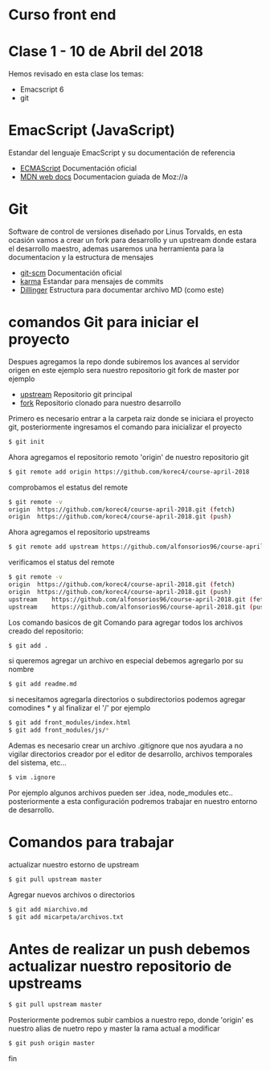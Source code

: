 # Curso front end 
  
# Clase 1 - 10 de Abril del 2018
Hemos revisado en esta clase los temas:

 - Emacscript 6
 - git

# EmacScript (JavaScript)
Estandar del lenguaje EmacScript y su documentación de referencia 
 * [ECMAScript](http://www.ecma-international.org/ecma-262/6.0/#sec-standard-object) Documentación oficial
 * [MDN web docs](https://developer.mozilla.org/es/docs/Web/JavaScript) Documentacion guiada de Moz://a
 
# Git
Software de control de versiones diseñado por Linus Torvalds, en esta ocasión vamos a crear un fork para desarrollo y un upstream donde estara el desarrollo maestro, ademas usaremos una herramienta para la documentacion y la estructura de mensajes
 * [git-scm](https://git-scm.com/doc) Documentación oficial
 * [karma](http://karma-runner.github.io/2.0/dev/git-commit-msg.html) Estandar para mensajes de commits 
 * [Dillinger](https://dillinger.io/) Estructura para documentar archivo MD (como este)
 
# comandos Git para iniciar el proyecto

Despues agregamos la repo donde subiremos los avances al servidor origen en este ejemplo sera nuestro repositorio git fork de master por ejemplo

* [upstream](https://github.com/alfonsorios96/course-april-2018) Repositorio git principal 
* [fork](https://github.com/korec4/course-april-2018) Repositorio clonado para nuestro desarrollo

Primero es necesario entrar a la carpeta raiz donde se iniciara el proyecto git, 
posteriormente ingresamos el comando para inicializar el proyecto
```sh
$ git init
```

Ahora agregamos el repositorio remoto 'origin' de nuestro repositorio git

```sh
$ git remote add origin https://github.com/korec4/course-april-2018
```

comprobamos el estatus del remote 

```sh
$ git remote -v
origin	https://github.com/korec4/course-april-2018.git (fetch)
origin	https://github.com/korec4/course-april-2018.git (push)
```
Ahora agregamos el repositorio upstreams
```sh
$ git remote add upstream https://github.com/alfonsorios96/course-april-2018.git
```
verificamos el status del remote
```sh
$ git remote -v
origin	https://github.com/korec4/course-april-2018.git (fetch)
origin	https://github.com/korec4/course-april-2018.git (push)
upstream	https://github.com/alfonsorios96/course-april-2018.git (fetch)
upstream	https://github.com/alfonsorios96/course-april-2018.git (push)
```
Los comando basicos de git
Comando para agregar todos los archivos creado del repositorio:

```sh
$ git add .
````
si queremos agregar un archivo en especial debemos agregarlo por su nombre

```sh
$ git add readme.md
```

si necesitamos agregarla directorios o subdirectorios podemos agregar comodines * y al finalizar el '/' por ejemplo

```sh
$ git add front_modules/index.html
$ git add front_modules/js/*
```
Ademas es necesario crear un archivo .gitignore que nos ayudara a no vigilar directorios creador por el editor de desarrollo, archivos temporales del sistema, etc...

```sh
$ vim .ignore
```

Por ejemplo algunos archivos pueden ser .idea, node_modules etc.. posteriormente a esta configuración podremos trabajar en nuestro entorno de desarrollo.

# Comandos para trabajar 
actualizar nuestro estorno de upstream
```sh
$ git pull upstream master
```
Agregar nuevos archivos o directorios
```sh
$ git add miarchivo.md
$ git add micarpeta/archivos.txt
```

# Antes de realizar un push debemos actualizar nuestro repositorio de upstreams
```sh
$ git pull upstream master
```
Posteriormente podremos subir cambios a nuestro repo, donde 'origin'  es nuestro alias de nuetro repo y master la rama actual a modificar
```sh
$ git push origin master
```

fin


